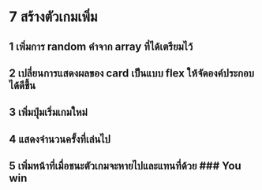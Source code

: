 # 7 สร้างตัวเกมเพิ่ม

## 1 เพิ่มการ random คำจาก array ที่ได้เตรียมไว้

## 2 เปลี่ยนการแสดงผลของ card เป็นแบบ flex ให้จัดองค์ประกอบได้ดีขึ้น

## 3 เพิ่มปุ่มเริ่มเกมใหม่

## 4 แสดงจำนวนครั้งที่เล่นไป

## 5 เพิ่มหน้าที่เมื่อชนะตัวเกมจะหายไปและแทนที่ด้วย ### You win
